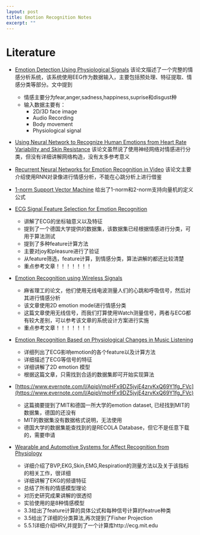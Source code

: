 ```yaml
---
layout: post
title: Emotion Recognition Notes
excerpt: ""
---
```

# Literature
+ [Emotion Detection Using Physiological Signals](https://www.evernote.com/l/AphI0EO9GGFNRZxLe7pID7Pd-6dLHpfiIjE)
该论文描述了一个完整的情感分析系统，该系统使用EEG作为数据输入，主要包括预处理、特征提取、情感分类等部分。文中提到
  + 情感主要分为fear,anger,sadness,happiness,suprise和disgust种
  + 输入数据主要有：
    + 2D/3D face image
    + Audio Recording
    + Body movement
    + Physiological signal

+ [Using Neural Network to Recognize Human Emotions from Heart Rate Variability and Skin Resistance](https://www.evernote.com/l/ApglkTm-eDhI1LI_uHuGsdrFwLXdaTOuaRw) 
  该论文虽然说了使用神经网络对情感进行分类，但没有详细讲解网络构造，没有太多参考意义

+ [Recurrent Neural Networks for Emotion Recognition in Video](https://www.evernote.com/shard/s664/sh/40c0e1a3-d6ab-4cbc-94d8-34ccd0bd676e/d6162ef7c4c9295f4f416f1ec98819d9) 
  该论文主要介绍使用RNN对录像进行情感分析，不能在心跳分析上进行借鉴

+ [1-norm Support Vector Machine](https://www.evernote.com/l/ApjEtnJA98NGaZ3WmZMfpnfMkbbVbPrN3ys)
  给出了1-norm和2-norm支持向量机的定义公式

+ [ECG Signal Feature Selection for Emotion Recognition](https://www.evernote.com/l/ApjeZ8VCVNdJW5Dl35cJ8w3WGIji8x3JIao)
  + 讲解了ECG的坐标轴意义以及特征
  + 提到了一个德国大学提供的数据集，该数据集已经根据情感进行分类，可用于算法测试
  + 提到了多种feature计算方法
  + 主要对joy和pleasure进行了验证
  + 从feature筛选，feature计算，到情感分类，算法讲解的都还比较清楚
  + 重点参考文章！！！！！！！

+ [Emotion Recognition using Wireless Signals](https://www.evernote.com/l/Apj3lsx5Cm9C6oJv9Wobk-owxo4139O4XfI)
  + 麻省理工的论文，他们使用无线电波测量人们的心跳和呼吸信号，然后对其进行情感分析
  + 该文章使用2D emotion model进行情感分类
  + 这篇文章使用无线信号，而我们打算使用Watch测量信号，两者与ECG都有较大差别，可以参考该文章的系统设计方案进行实施
  + 重点参考文章！！！！！！！

+ [Emotion Recognition Based on Physiological Changes in Music Listening](https://www.evernote.com/l/Aph3Wcxnf4NEebBWITcY3_z4cY7tpcGxVNA)
  + 详细列出了ECG影响emotion的各个feature以及计算方法
  + 详细描述了ECG等信号的特征
  + 详细讲解了2D emotion 模型
  + 根据这篇文章，只需找到合适的数据集即可开始实现算法

+ [https://www.evernote.com/l/ApipVmoHFx9DZ5jyjE4zrvKxQ69Y1fg_FVc](https://www.evernote.com/l/ApipVmoHFx9DZ5jyjE4zrvKxQ69Y1fg_FVc)
  + 这篇摘要提到了MIT和德国一所大学的emotion dataset, 已经找到MIT的数据集，德国的还没有
  + MIT的数据集没有数据格式说明，无法使用
  + 德国大学的数据集能查找到的是RECOLA Database，但它不是任意下载的，需要申请

+ [Wearable and Automotive Systems for Affect Recognition from Physiology](https://www.evernote.com/l/Aphh-USaadZIy6kAs2ncuONbgQNVGnQdznA)
  + 详细介绍了BVP,EKG,Skin,EMG,Respiration的测量方法以及关于该指标的相关工作，很详细
  + 详细讲解了EKG的频谱特征
  + 总结了所有的情感模型理论 
  + 对历史研究成果讲解的很透彻
  + 实验使用的是8种情感模型
  + 3.3给出了feature计算的具体公式和每种信号计算的featrue种类
  + 3.5给出了详细的分类算法,再次提到了Fisher Projection
  + 5.5.1详细介绍HRV,并提到了一个计算库http://ecg.mit.edu
